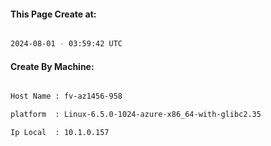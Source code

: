 
   
#### This Page Create at:

```bash

2024-08-01 - 03:59:42 UTC

```

#### Create By Machine:

```bash

Host Name : fv-az1456-958

platform  : Linux-6.5.0-1024-azure-x86_64-with-glibc2.35

Ip Local  : 10.1.0.157

```

